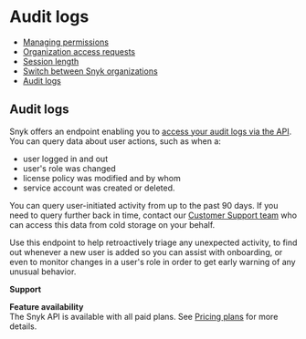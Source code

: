 # Audit logs

* [ Managing permissions](https://github.com/snyk/user-docs/tree/58f91d848e16ddf2ffcca3711d6b8852412be402/hc/en-us/articles/360006548637-Managing-permissions/README.md)
* [ Organization access requests](https://github.com/snyk/user-docs/tree/58f91d848e16ddf2ffcca3711d6b8852412be402/hc/en-us/articles/360016034417-Organization-access-requests/README.md)
* [ Session length](https://github.com/snyk/user-docs/tree/58f91d848e16ddf2ffcca3711d6b8852412be402/hc/en-us/articles/360004008358-Session-length/README.md)
* [ Switch between Snyk organizations](https://github.com/snyk/user-docs/tree/58f91d848e16ddf2ffcca3711d6b8852412be402/hc/en-us/articles/360003915618-Switch-between-Snyk-organizations/README.md)
* [ Audit logs](https://github.com/snyk/user-docs/tree/58f91d848e16ddf2ffcca3711d6b8852412be402/hc/en-us/articles/360004133117-Audit-logs/README.md)

## Audit logs

Snyk offers an endpoint enabling you to [access your audit logs via the API](https://snyk.docs.apiary.io/). You can query data about user actions, such as when a:

* user logged in and out
* user's role was changed
* license policy was modified and by whom
* service account was created or deleted.

You can query user-initiated activity from up to the past 90 days. If you need to query further back in time, contact our [Customer Support team](mailto:support@snyk.io) who can access this data from cold storage on your behalf.

Use this endpoint to help retroactively triage any unexpected activity, to find out whenever a new user is added so you can assist with onboarding, or even to monitor changes in a user's role in order to get early warning of any unusual behavior.

**Support**

**Feature availability**  
The Snyk API is available with all paid plans. See [Pricing plans](https://snyk.io/plans/) for more details.


